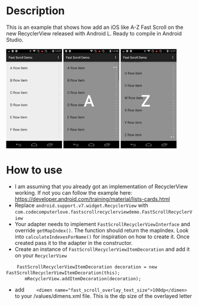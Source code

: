 # Description
This is an example that shows how add an iOS like A-Z Fast Scroll on the new RecyclerView released with Android L. Ready to compile in Android Studio. <br /> <br />
<img src="demo1.png" width="30%" />
<img src="demo2.png" width="30%"/>
<img src="demo3.png" width="30%" />
# How to use
 - I am assuming that you already got an implementation of RecyclerView working. If not you can follow the example here: https://developer.android.com/training/material/lists-cards.html
 - Replace `android.support.v7.widget.RecyclerView` with `com.codecomputerlove.fastscrollrecyclerviewdemo.FastScrollRecyclerView`
 - Your adapter needs to implement `FastScrollRecyclerViewInterface` and override `getMapIndex()`. The function should return the mapIndex. Look into `calculateIndexesForName()` for inspiration on how to create it. Once created pass it to the adapter in the constructor.
 - Create an instance of `FastScrollRecyclerViewItemDecoration` and add it on your `RecyclerView`
 ```
     FastScrollRecyclerViewItemDecoration decoration = new FastScrollRecyclerViewItemDecoration(this);
        mRecyclerView.addItemDecoration(decoration);
 ```
 - add `    <dimen name="fast_scroll_overlay_text_size">100dp</dimen>` to your /values/dimens.xml file. This is the dp size of the overlayed letter
